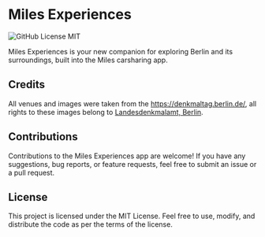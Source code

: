 # Miles Experiences

![GitHub License MIT](https://img.shields.io/github/license/sqlhabit/sql_schema_visualizer?color=%2347A3F3)

Miles Experiences is your new companion for exploring Berlin and its surroundings, built into the Miles carsharing app.

## Credits

All venues and images were taken from the https://denkmaltag.berlin.de/, all rights to these images belong to [Landesdenkmal­amt, Berlin](https://www.berlin.de/landesdenkmalamt/).

## Contributions

Contributions to the Miles Experiences app are welcome! If you have any suggestions, bug reports, or feature requests, feel free to submit an issue or a pull request.

## License

This project is licensed under the MIT License. Feel free to use, modify, and distribute the code as per the terms of the license.
